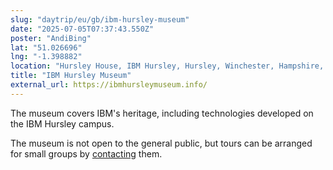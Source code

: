 ```yaml
---
slug: "daytrip/eu/gb/ibm-hursley-museum"
date: "2025-07-05T07:37:43.550Z"
poster: "AndiBing"
lat: "51.026696"
lng: "-1.398882"
location: "Hursley House, IBM Hursley, Hursley, Winchester, Hampshire, England, SO21 2JN, United Kingdom"
title: "IBM Hursley Museum"
external_url: https://ibmhursleymuseum.info/
---
```

The museum covers IBM's heritage, including technologies developed on the IBM Hursley campus.

The museum is not open to the general public, but tours can be arranged for small groups by [contacting](https://ibmhursleymuseum.info/contact_us.asp) them.

